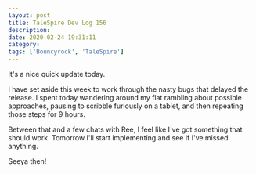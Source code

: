 ```yaml
---
layout: post
title: TaleSpire Dev Log 156
description:
date: 2020-02-24 19:31:11
category:
tags: ['Bouncyrock', 'TaleSpire']
---
```


It's a nice quick update today.

I have set aside this week to work through the nasty bugs that delayed the release. I spent today wandering around my flat rambling about possible approaches, pausing to scribble furiously on a tablet, and then repeating those steps for 9 hours.

Between that and a few chats with Ree, I feel like I've got something that should work. Tomorrow I'll start implementing and see if I've missed anything.

Seeya then!
